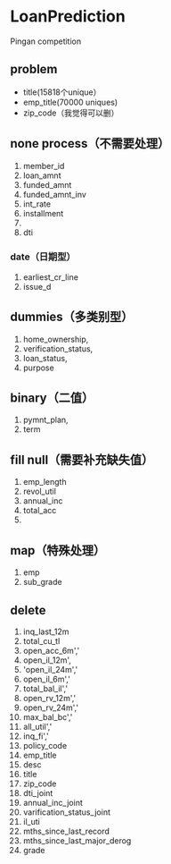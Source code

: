 # LoanPrediction
Pingan competition
## problem
- title(15818个unique）
- emp_title(70000 uniques)
- zip_code（我觉得可以删）

## none process（不需要处理）
1. member_id
2. loan_amnt
3. funded_amnt
4. funded_amnt_inv
5. int_rate
6. installment
7. 
8. dti
### date（日期型）
1. earliest_cr_line
2. issue_d

## dummies（多类别型）
1. home_ownership, 
2. verification_status, 
3. loan_status,
4. purpose


## binary（二值）
1. pymnt_plan,
2. term

## fill null（需要补充缺失值）
1. emp_length
2. revol_util
3. annual_inc
4. total_acc
5. 

## map（特殊处理）
1. emp
2. sub_grade

## delete
1. inq_last_12m 
2. total_cu_tl
2. open_acc_6m','
3. open_il_12m',
4. 'open_il_24m','
5. open_il_6m','
6. total_bal_il','
7. open_rv_12m','
8. open_rv_24m','
9. max_bal_bc','
10. all_util','
11. inq_fi','
13. policy_code
14. emp_title
15. desc
16. title
17. zip_code
18. dti_joint
19. annual_inc_joint
20. varification_status_joint
21. il_uti
22. mths_since_last_record   
23. mths_since_last_major_derog    
24. grade